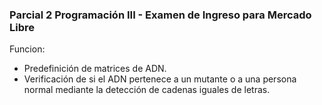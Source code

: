 ### Parcial 2 Programación III - Examen de Ingreso para Mercado Libre
Funcion: 
- Predefinición de matrices de ADN.
- Verificación de si el ADN pertenece a un mutante o a una persona normal mediante la detección de cadenas iguales de letras.
